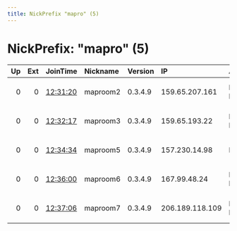 ```yaml
---
title: NickPrefix "mapro" (5)
---
```


# NickPrefix: "mapro" (5)

|   Up |   Ext | JoinTime                                                                                            | Nickname   | Version   | IP              | AS                | CC   |   ORp |   Dirp | OS    | Contact                            |   eFamMembers |
|-----:|------:|:----------------------------------------------------------------------------------------------------|:-----------|:----------|:----------------|:------------------|:-----|------:|-------:|:------|:-----------------------------------|--------------:|
|    0 |     0 | [12:31:20](https://metrics.torproject.org/rs.html#details/2E4D5CC2B9F61A27D31A3710D52CB419B998DB8B) | maproom2   | 0.3.4.9   | 159.65.207.161  | DigitalOcean, LLC | nl   |   443 |      0 | Linux | chanhui1996 at gmail dot com tor-r |             1 |
|    0 |     0 | [12:32:17](https://metrics.torproject.org/rs.html#details/BB578321C45C9F54DFD25383BC8E5138705A2184) | maproom3   | 0.3.4.9   | 159.65.193.22   | DigitalOcean, LLC | nl   |   443 |      0 | Linux | chanhui1996 at gmail dot com tor-r |             1 |
|    0 |     0 | [12:34:34](https://metrics.torproject.org/rs.html#details/440A0B3D6807F97C1EE310C6FBB6E981DCF74852) | maproom5   | 0.3.4.9   | 157.230.14.98   | None              | us   |   443 |      0 | Linux | chanhui1996 at gmail dot com tor-r |             1 |
|    0 |     0 | [12:36:00](https://metrics.torproject.org/rs.html#details/4EBE021D7D972A9F544B856E2376E6A8751F5301) | maproom6   | 0.3.4.9   | 167.99.48.24    | DigitalOcean, LLC | us   |   443 |      0 | Linux | chanhui1996 at gmail dot com tor-r |             1 |
|    0 |     0 | [12:37:06](https://metrics.torproject.org/rs.html#details/1F487BFB69FD7447A6F8BCA8C37A3DFFFCC223C4) | maproom7   | 0.3.4.9   | 206.189.118.109 | DigitalOcean, LLC | gb   |   443 |      0 | Linux | chanhui1996 at gmail dot com tor-r |             1 |
